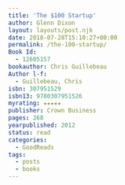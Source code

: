```yaml
---
title: 'The $100 Startup'
author: Glenn Dixon
layout: layouts/post.njk
date: 2018-07-28T15:10:27+00:00
permalink: /the-100-startup/
Book Id:
  - 12605157
bookauthor: Chris Guillebeau
Author l-f:
  - Guillebeau, Chris
isbn: 307951529
isbn13: 9780307951526
myrating: ★★★★★
publisher: Crown Business
pages: 268
yearpublished: 2012
status: read
categories:
  - GoodReads
tags:
  - posts
  - books
---
```

